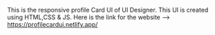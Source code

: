 This is the responsive profile Card UI of UI Designer.
This UI is created using HTML,CSS & JS.
Here is the link for the website --> https://profilecardui.netlify.app/
